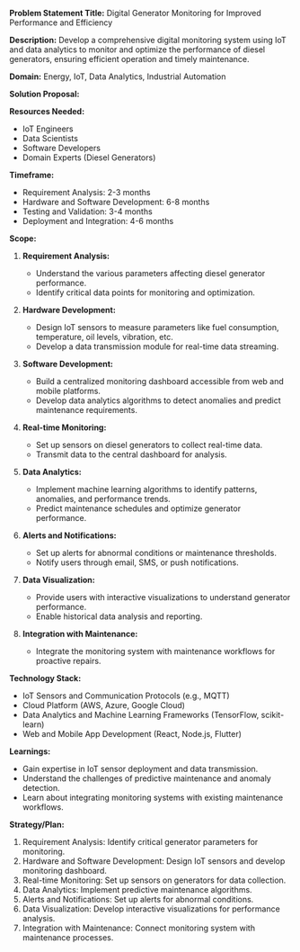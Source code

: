 **Problem Statement Title:** Digital Generator Monitoring for Improved Performance and Efficiency

**Description:** Develop a comprehensive digital monitoring system using IoT and data analytics to monitor and optimize the performance of diesel generators, ensuring efficient operation and timely maintenance.

**Domain:** Energy, IoT, Data Analytics, Industrial Automation

**Solution Proposal:**

**Resources Needed:**
- IoT Engineers
- Data Scientists
- Software Developers
- Domain Experts (Diesel Generators)

**Timeframe:**
- Requirement Analysis: 2-3 months
- Hardware and Software Development: 6-8 months
- Testing and Validation: 3-4 months
- Deployment and Integration: 4-6 months

**Scope:**
1. **Requirement Analysis:**
   - Understand the various parameters affecting diesel generator performance.
   - Identify critical data points for monitoring and optimization.

2. **Hardware Development:**
   - Design IoT sensors to measure parameters like fuel consumption, temperature, oil levels, vibration, etc.
   - Develop a data transmission module for real-time data streaming.

3. **Software Development:**
   - Build a centralized monitoring dashboard accessible from web and mobile platforms.
   - Develop data analytics algorithms to detect anomalies and predict maintenance requirements.

4. **Real-time Monitoring:**
   - Set up sensors on diesel generators to collect real-time data.
   - Transmit data to the central dashboard for analysis.

5. **Data Analytics:**
   - Implement machine learning algorithms to identify patterns, anomalies, and performance trends.
   - Predict maintenance schedules and optimize generator performance.

6. **Alerts and Notifications:**
   - Set up alerts for abnormal conditions or maintenance thresholds.
   - Notify users through email, SMS, or push notifications.

7. **Data Visualization:**
   - Provide users with interactive visualizations to understand generator performance.
   - Enable historical data analysis and reporting.

8. **Integration with Maintenance:**
   - Integrate the monitoring system with maintenance workflows for proactive repairs.

**Technology Stack:**
- IoT Sensors and Communication Protocols (e.g., MQTT)
- Cloud Platform (AWS, Azure, Google Cloud)
- Data Analytics and Machine Learning Frameworks (TensorFlow, scikit-learn)
- Web and Mobile App Development (React, Node.js, Flutter)

**Learnings:**
- Gain expertise in IoT sensor deployment and data transmission.
- Understand the challenges of predictive maintenance and anomaly detection.
- Learn about integrating monitoring systems with existing maintenance workflows.

**Strategy/Plan:**
1. Requirement Analysis: Identify critical generator parameters for monitoring.
2. Hardware and Software Development: Design IoT sensors and develop monitoring dashboard.
3. Real-time Monitoring: Set up sensors on generators for data collection.
4. Data Analytics: Implement predictive maintenance algorithms.
5. Alerts and Notifications: Set up alerts for abnormal conditions.
6. Data Visualization: Develop interactive visualizations for performance analysis.
7. Integration with Maintenance: Connect monitoring system with maintenance processes.